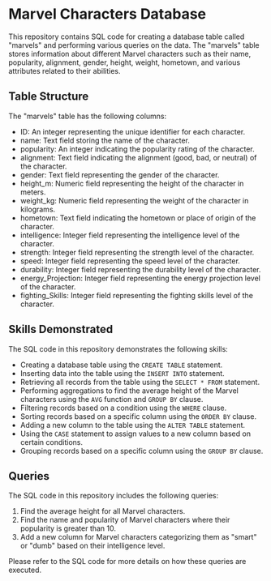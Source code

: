 # Marvel Characters Database

This repository contains SQL code for creating a database table called "marvels" and performing various queries on the data. The "marvels" table stores information about different Marvel characters such as their name, popularity, alignment, gender, height, weight, hometown, and various attributes related to their abilities.

## Table Structure

The "marvels" table has the following columns:

- ID: An integer representing the unique identifier for each character.
- name: Text field storing the name of the character.
- popularity: An integer indicating the popularity rating of the character.
- alignment: Text field indicating the alignment (good, bad, or neutral) of the character.
- gender: Text field representing the gender of the character.
- height_m: Numeric field representing the height of the character in meters.
- weight_kg: Numeric field representing the weight of the character in kilograms.
- hometown: Text field indicating the hometown or place of origin of the character.
- intelligence: Integer field representing the intelligence level of the character.
- strength: Integer field representing the strength level of the character.
- speed: Integer field representing the speed level of the character.
- durability: Integer field representing the durability level of the character.
- energy_Projection: Integer field representing the energy projection level of the character.
- fighting_Skills: Integer field representing the fighting skills level of the character.

## Skills Demonstrated

The SQL code in this repository demonstrates the following skills:

- Creating a database table using the `CREATE TABLE` statement.
- Inserting data into the table using the `INSERT INTO` statement.
- Retrieving all records from the table using the `SELECT * FROM` statement.
- Performing aggregations to find the average height of the Marvel characters using the `AVG` function and `GROUP BY` clause.
- Filtering records based on a condition using the `WHERE` clause.
- Sorting records based on a specific column using the `ORDER BY` clause.
- Adding a new column to the table using the `ALTER TABLE` statement.
- Using the `CASE` statement to assign values to a new column based on certain conditions.
- Grouping records based on a specific column using the `GROUP BY` clause.

## Queries

The SQL code in this repository includes the following queries:

1. Find the average height for all Marvel characters.
2. Find the name and popularity of Marvel characters where their popularity is greater than 10.
3. Add a new column for Marvel characters categorizing them as "smart" or "dumb" based on their intelligence level.

Please refer to the SQL code for more details on how these queries are executed.
